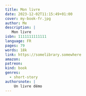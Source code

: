 ```yaml
---
title: Mon livre
date: 2023-12-02T11:15:49+01:00
cover: my-book-fr.jpg
author: Me
description: |
   Mon livre
isbn: 1111111111111
language: FR
pages: 79
words: 18k
link: https://somelibrary.somewhere
amazon: 
patreon: 
kind: book
genres:
  - short-story
authorsnote: |
    Un livre démo
---
```

